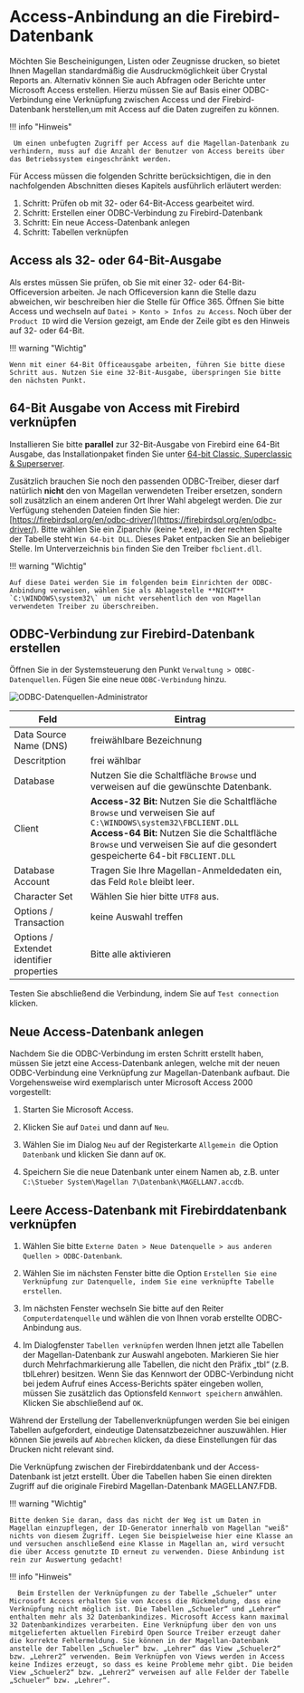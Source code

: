 # Access-Anbindung an die Firebird-Datenbank

Möchten Sie Bescheinigungen, Listen oder Zeugnisse drucken, so bietet Ihnen Magellan standardmäßig die Ausdruckmöglichkeit über Crystal Reports an.
Alternativ können Sie auch Abfragen oder Berichte unter Microsoft Access erstellen. Hierzu müssen Sie auf Basis einer ODBC-Verbindung eine Verknüpfung zwischen Access und der Firebird-Datenbank herstellen,um mit Access auf die Daten zugreifen zu können.

!!! info "Hinweis"

	 Um einen unbefugten Zugriff per Access auf die Magellan-Datenbank zu verhindern, muss auf die Anzahl der Benutzer von Access bereits über das Betriebssystem eingeschränkt werden.

Für Access müssen die folgenden Schritte berücksichtigen, die in den nachfolgenden Abschnitten dieses Kapitels ausführlich erläutert werden:

1. Schritt: Prüfen ob mit 32- oder 64-Bit-Access gearbeitet wird.
2. Schritt: Erstellen einer ODBC-Verbindung zu Firebird-Datenbank
3. Schritt: Ein neue Access-Datenbank anlegen
4. Schritt: Tabellen verknüpfen

## Access als 32- oder 64-Bit-Ausgabe

Als erstes müssen Sie prüfen, ob Sie mit einer 32- oder 64-Bit-Officeversion arbeiten. Je nach Officeversion kann die Stelle dazu abweichen, wir beschreiben hier die Stelle für Office 365.
Öffnen Sie bitte Access und wechseln auf `Datei > Konto > Infos zu Access`. Noch über der `Product ID` wird die Version gezeigt, am Ende der Zeile gibt es den Hinweis auf 32- oder 64-Bit.

!!! warning "Wichtig"

    Wenn mit einer 64-Bit Officeausgabe arbeiten, führen Sie bitte diese Schritt aus. Nutzen Sie eine 32-Bit-Ausgabe, überspringen Sie bitte den nächsten Punkt.

## 64-Bit Ausgabe von Access mit Firebird verknüpfen

Installieren Sie bitte **parallel** zur 32-Bit-Ausgabe von Firebird eine 64-Bit Ausgabe, das Installationpaket finden Sie unter [64-bit Classic, Superclassic & Superserver](https://firebirdsql.org/en/firebird-2-5-9/#Win64).

Zusätzlich brauchen Sie noch den passenden ODBC-Treiber, dieser darf natürlich **nicht** den von Magellan verwendeten Treiber ersetzen, sondern soll zusätzlich an einem anderen Ort Ihrer Wahl abgelegt werden.
Die zur Verfügung stehenden Dateien finden Sie hier: [https://firebirdsql.org/en/odbc-driver/](https://firebirdsql.org/en/odbc-driver/). Bitte wählen Sie ein Ziparchiv (keine *.exe), in der rechten Spalte der Tabelle steht `Win 64-bit DLL`. Dieses Paket entpacken Sie an beliebiger Stelle. Im Unterverzeichnis `bin` finden Sie den Treiber `fbclient.dll`. 

!!! warning "Wichtig"

    Auf diese Datei werden Sie im folgenden beim Einrichten der ODBC-Anbindung verweisen, wählen Sie als Ablagestelle **NICHT** `C:\WINDOWS\system32\` um nicht versehentlich den von Magellan verwendeten Treiber zu überschreiben.

## ODBC-Verbindung zur Firebird-Datenbank erstellen

Öffnen Sie in der Systemsteuerung den Punkt `Verwaltung > ODBC-Datenquellen`. Fügen Sie eine neue `ODBC-Verbindung` hinzu.

![ODBC-Datenquellen-Administrator](/assets/images/magellan.administrator/02.png)

Feld|Eintrag
--|--
Data Source Name (DNS) |freiwählbare Bezeichnung
Descritption | frei wählbar
Database | Nutzen Sie die Schaltfläche `Browse` und verweisen auf die gewünschte Datenbank.
Client | **Access-32 Bit:** Nutzen Sie die Schaltfläche `Browse` und verweisen Sie auf  `C:\WINDOWS\system32\FBCLIENT.DLL`<br/>**Access-64 Bit:** Nutzen Sie die Schaltfläche `Browse` und verweisen Sie auf die gesondert gespeicherte 64-bit `FBCLIENT.DLL`
Database Account | Tragen Sie Ihre Magellan-Anmeldedaten ein, das Feld `Role` bleibt leer.
Character Set | Wählen Sie hier bitte `UTF8` aus.
Options / Transaction | keine Auswahl treffen
Options / Extendet identifier properties |Bitte alle aktivieren

Testen Sie abschließend die Verbindung, indem Sie auf `Test connection` klicken.

## Neue Access-Datenbank anlegen

Nachdem Sie die ODBC-Verbindung im ersten Schritt erstellt haben, müssen Sie jetzt eine Access-Datenbank anlegen, welche mit der neuen ODBC-Verbindung eine Verknüpfung zur Magellan-Datenbank aufbaut. Die Vorgehensweise wird exemplarisch unter Microsoft Access 2000 vorgestellt:

1. Starten Sie Microsoft Access.

2. Klicken Sie auf `Datei` und dann auf `Neu`.

3. Wählen Sie im Dialog `Neu` auf der Registerkarte `Allgemein `die Option `Datenbank` und klicken Sie dann auf `OK`.

4. Speichern Sie die neue Datenbank unter einem Namen ab, z.B. unter `C:\Stueber System\Magellan 7\Datenbank\MAGELLAN7.accdb`.

## Leere Access-Datenbank mit Firebirddatenbank verknüpfen

1. Wählen Sie bitte `Externe Daten > Neue Datenquelle > aus anderen Quellen > ODBC-Datenbank`.

2. Wählen Sie im nächsten Fenster bitte die Option `Erstellen Sie eine Verknüpfung zur Datenquelle, indem Sie eine verknüpfte Tabelle erstellen`.
3. Im nächsten Fenster wechseln Sie bitte auf den Reiter `Computerdatenquelle` und wählen die von Ihnen vorab erstellte ODBC-Anbindung aus.

4. Im Dialogfenster `Tabellen verknüpfen` werden Ihnen jetzt alle Tabellen der Magellan-Datenbank zur Auswahl angeboten. Markieren Sie hier durch Mehrfachmarkierung alle Tabellen, die nicht den Präfix „tbl“ (z.B. tblLehrer) besitzen. Wenn Sie das Kennwort der ODBC-Verbindung nicht bei jedem Aufruf eines Access-Berichts später eingeben wollen, müssen Sie zusätzlich das Optionsfeld `Kennwort speichern` anwählen. Klicken Sie abschließend auf `OK`.

Während der Erstellung der Tabellenverknüpfungen werden Sie bei einigen Tabellen aufgefordert, eindeutige Datensatzbezeichner auszuwählen. Hier können Sie jeweils auf `Abbrechen` klicken, da diese Einstellungen für das Drucken nicht relevant sind.

Die Verknüpfung zwischen der Firebirddatenbank und der Access-Datenbank ist jetzt erstellt. Über die Tabellen haben Sie einen direkten Zugriff auf die originale Firebird Magellan-Datenbank MAGELLAN7.FDB.

!!! warning "Wichtig"

    Bitte denken Sie daran, dass das nicht der Weg ist um Daten in Magellan einzupflegen, der ID-Generator innerhalb von Magellan "weiß" nichts von diesem Zugriff. Legen Sie beispielweise hier eine Klasse an und versuchen anschließend eine Klasse in Magellan an, wird versucht die über Access genutzte ID erneut zu verwenden. Diese Anbindung ist rein zur Auswertung gedacht!

!!! info "Hinweis"

      Beim Erstellen der Verknüpfungen zu der Tabelle „Schueler“ unter Microsoft Access erhalten Sie von Access die Rückmeldung, dass eine Verknüpfung nicht möglich ist. Die Tabellen „Schueler“ und „Lehrer“ enthalten mehr als 32 Datenbankindizes. Microsoft Access kann maximal 32 Datenbankindizes verarbeiten. Eine Verknüpfung über den von uns mitgelieferten aktuellen Firebird Open Source Treiber erzeugt daher die korrekte Fehlermeldung. Sie können in der Magellan-Datenbank anstelle der Tabellen „Schueler“ bzw. „Lehrer“ das View „Schueler2“ bzw. „Lehrer2“ verwenden. Beim Verknüpfen von Views werden in Access keine Indizes erzeugt, so dass es keine Probleme mehr gibt. Die beiden View „Schueler2“ bzw. „Lehrer2“ verweisen auf alle Felder der Tabelle „Schueler“ bzw. „Lehrer“.
